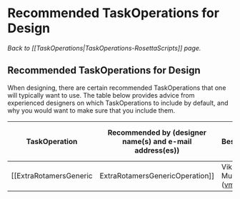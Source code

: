 # Recommended TaskOperations for Design
*Back to [[TaskOperations|TaskOperations-RosettaScripts]] page.*
## Recommended TaskOperations for Design

When designing, there are certain recommended TaskOperations that one will typically want to use.  The table below provides advice from experienced designers on which TaskOperations to include by default, and why you would want to make sure that you include them.

| TaskOperation | Recommended by (designer name(s) and e-mail address(es)) | Best-use options | Reason(s) to Include this TaskOperation, and Caveats |
|----|----|----|----|
| [[ExtraRotamersGeneric|ExtraRotamersGenericOperation]] | Vikram K. Mulligan (vmullig@uw.edu) | **ex1="true"** **ex2="true"** | The default set of rotamers considered for each designable residue is often not perfectly suited for design.  Often, you'll want rotamers that deviate slightly from those that the packer is considering.  The **ex1** and **ex2** options allow a user to specify that for each rotamer, additional samples of chi1 and chi2 should be added.  For example, default sampling for leucine considers three values for chi1 and three values for chi2 (approximately -60, 60, and 180 degrees for each), for a combinatorial total of 9 rotamers per leucine residue. The **ex1** and **ex2** options add additional samples to each side of the existing samples, increasing the number of rotamers in the leucine case to 81, and possibly allowing additional well-packed configurations to be found. Note though that activating additional rotamers increases the computational cost of a packer run, both in terms of memory and computational time, since many more rotamer combinations must be evaluated, so for the largest design tasks, one may wish to omit this TaskOperation, but if considerations of computation time allow it, it should be included. |
